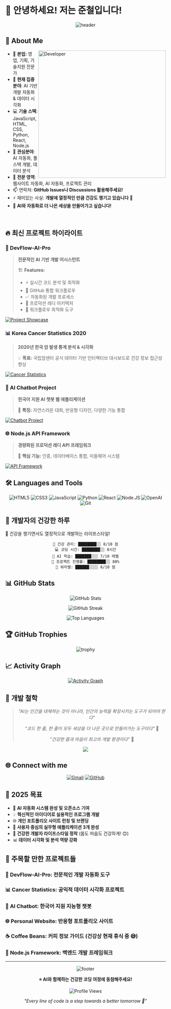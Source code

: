 # 👋 안녕하세요! 저는 준철입니다!

<div align="center">
  
![header](https://capsule-render.vercel.app/api?type=waving&color=gradient&height=200&section=header&text=Welcome%20to%20My%20GitHub!&fontSize=70&fontAlignY=35&animation=twinkling&fontColor=white)

</div>

## 🚀 About Me

<img align="right" alt="Developer" width="400" src="https://media.giphy.com/media/26tn33aiTi1jkl6H6/giphy.gif">

- 💼 **본업:** 영업, 기획, 기술지원 전문가
- 🔭 **현재 집중분야**: AI 기반 개발 자동화 & 데이터 시각화
- 💻 **기술 스택**: JavaScript, HTML, CSS, Python, React, Node.js
- 🧠 **관심분야**: AI 자동화, 풀스택 개발, 데이터 분석
- 💬 **전문 영역**: 웹사이트 자동화, AI 자동화, 프로젝트 관리
- 📫 연락처: **GitHub Issues나 Discussions 활용해주세요!**
- ⚡ 재미있는 사실: **개발에 열정적인 만큼 건강도 챙기고 있습니다** 🌿
- 🤖 **AI와 자동화로 더 나은 세상을 만들어가고 싶습니다!**

<br clear="both"/>

## 🔥 최신 프로젝트 하이라이트

### 🚀 DevFlow-AI-Pro
> **전문적인 AI 기반 개발 어시스턴트**
> 
> 🏗 **Features:**
> - ⚡ 실시간 코드 분석 및 최적화
> - 🔗 GitHub 통합 워크플로우
> - ✅ 자동화된 개발 프로세스  
> - 🎯 프로덕션 레디 아키텍처
> - 🔧 워크플로우 최적화 도구

[![Project Showcase](https://github-readme-stats.vercel.app/api/pin/?username=junetapa-juncheol&repo=DevFlow-AI-Pro&theme=radical)](https://github.com/junetapa-juncheol/DevFlow-AI-Pro)

### 📊 Korea Cancer Statistics 2020
> **2020년 한국 암 발생 통계 분석 & 시각화**
> 
> 💡 **목표:** 국립암센터 공식 데이터 기반 인터랙티브 대시보드로 건강 정보 접근성 향상

[![Cancer Statistics](https://github-readme-stats.vercel.app/api/pin/?username=junetapa-juncheol&repo=junetapa-juncheol-korea-cancer-statistics-2020&theme=radical)](https://github.com/junetapa-juncheol/junetapa-juncheol-korea-cancer-statistics-2020)

### 🤖 AI Chatbot Project
> **한국어 지원 AI 챗봇 웹 애플리케이션**
> 
> 🌟 **특징:** 자연스러운 대화, 반응형 디자인, 다양한 기능 통합

[![Chatbot Project](https://github-readme-stats.vercel.app/api/pin/?username=junetapa-juncheol&repo=chatbot-project-junetapa&theme=radical)](https://github.com/junetapa-juncheol/chatbot-project-junetapa)

### 🌐 Node.js API Framework
> **경량화된 프로덕션 레디 API 프레임워크**
> 
> 🔧 **핵심 기능:** 인증, 데이터베이스 통합, 미들웨어 시스템

[![API Framework](https://github-readme-stats.vercel.app/api/pin/?username=junetapa-juncheol&repo=nodejs-api-framework&theme=radical)](https://github.com/junetapa-juncheol/nodejs-api-framework)

## 🛠️ Languages and Tools

<div align="center">

![HTML5](https://img.shields.io/badge/html5-%23E34F26.svg?style=for-the-badge&logo=html5&logoColor=white)
![CSS3](https://img.shields.io/badge/css3-%231572B6.svg?style=for-the-badge&logo=css3&logoColor=white)
![JavaScript](https://img.shields.io/badge/javascript-%23323330.svg?style=for-the-badge&logo=javascript&logoColor=%23F7DF1E)
![Python](https://img.shields.io/badge/python-3670A0?style=for-the-badge&logo=python&logoColor=ffdd54)
![React](https://img.shields.io/badge/react-%2320232a.svg?style=for-the-badge&logo=react&logoColor=%2361DAFB)
![Node.JS](https://img.shields.io/badge/node.js-6DA55F?style=for-the-badge&logo=node.js&logoColor=white)
![OpenAI](https://img.shields.io/badge/OpenAI-74aa9c?style=for-the-badge&logo=openai&logoColor=white)
![Git](https://img.shields.io/badge/git-%23F05033.svg?style=for-the-badge&logo=git&logoColor=white)

</div>

## 💪 개발자의 건강한 하루

🎯 건강을 챙기면서도 열정적으로 개발하는 라이프스타일!

<div align="center">

```text
🌱 건강 관리: ████████░░ 8/10 점
💻 코딩 시간: ████████░░ 8시간
🤖 AI 학습: ███████░░░ 7/10 레벨
🚀 프로젝트 진행률: ████████░░ 80%
🧘 워라밸: ██████░░░░ 6/10 점
```

</div>

## 📊 GitHub Stats

<div align="center">
  
![GitHub Stats](https://github-readme-stats.vercel.app/api?username=junetapa-juncheol&theme=radical&hide_border=false&include_all_commits=true&count_private=false)

![GitHub Streak](https://github-readme-streak-stats.herokuapp.com/?user=junetapa-juncheol&theme=radical&hide_border=false)

![Top Languages](https://github-readme-stats.vercel.app/api/top-langs/?username=junetapa-juncheol&theme=radical&hide_border=false&include_all_commits=true&count_private=false&layout=compact)

</div>

## 🏆 GitHub Trophies

<div align="center">
  
![trophy](https://github-profile-trophy.vercel.app/?username=junetapa-juncheol&theme=radical&no-frame=false&no-bg=false&margin-w=4)

</div>

## 📈 Activity Graph

<div align="center">
  
[![Activity Graph](https://github-readme-activity-graph.vercel.app/graph?username=junetapa-juncheol&theme=react-dark)](https://github.com/ashutosh00710/github-readme-activity-graph)

</div>

## 💭 개발 철학

<div align="center">
  
> *"AI는 인간을 대체하는 것이 아니라, 인간의 능력을 확장시키는 도구가 되어야 한다"*
> 
> *"코드 한 줄, 한 줄이 모두 세상을 더 나은 곳으로 만들어가는 도구이다"* 🌟
> 
> *"건강한 몸과 마음이 최고의 개발 환경이다"* 🌿

![](https://quotes-github-readme.vercel.app/api?type=horizontal&theme=radical)

</div>

## 🌐 Connect with me

<div align="center">

[![Gmail](https://img.shields.io/badge/Gmail-D14836?style=for-the-badge&logo=gmail&logoColor=white)](mailto:jun22sky@nate.com)
[![GitHub](https://img.shields.io/badge/github-%23121011.svg?style=for-the-badge&logo=github&logoColor=white)](https://github.com/junetapa-juncheol)

</div>

## 🎯 2025 목표

- 🤖 **AI 자동화 시스템 완성 및 오픈소스 기여**
- 💡 **혁신적인 아이디어로 실용적인 프로그램 개발**
- 🌐 **개인 포트폴리오 사이트 런칭 및 브랜딩**
- 📱 **사용자 중심의 실무형 애플리케이션 3개 완성**
- 🌱 **건강한 개발자 라이프스타일 정착** (몸도 마음도 건강하게! 😊)
- 📊 **데이터 시각화 및 분석 역량 강화**

## 🌟 주목할 만한 프로젝트들

### 🎯 **DevFlow-AI-Pro**: 전문적인 개발 자동화 도구
### 📊 **Cancer Statistics**: 공익적 데이터 시각화 프로젝트  
### 🤖 **AI Chatbot**: 한국어 지원 지능형 챗봇
### 🌐 **Personal Website**: 반응형 포트폴리오 사이트
### ☕ **Coffee Beans**: 커피 정보 가이드 (건강상 현재 휴식 중 😅)
### 🔧 **Node.js Framework**: 백엔드 개발 프레임워크

---

<div align="center">
  
![footer](https://capsule-render.vercel.app/api?type=waving&color=gradient&height=100&section=footer)

**⭐️ AI와 함께하는 건강한 코딩 여정에 동참해주세요!**

![Profile Views](https://komarev.com/ghpvc/?username=junetapa-juncheol&color=brightgreen)

*"Every line of code is a step towards a better tomorrow 🚀"*

</div>
